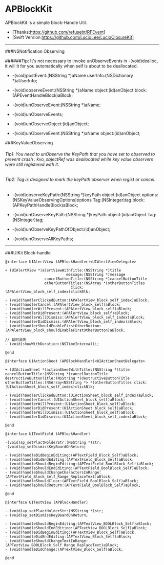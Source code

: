 # APBlockKit
APBlockKit is a simple block-Handle Util.

* [Thanks:https://github.com/refusebt/RFEvent]  
* [Swift Version:https://github.com/LucioLee/LucioClosureKit]

---
###NSNotification Observing 


######Tip: It's not necessary to invoke unObserveEvents in -(void)dealloc, it will it for you automatically when self is about to be deallocated.

* -(void)postEvent:(NSString *)aName userInfo:(NSDictionary *)aUserInfo;

* -(void)observeEvent:(NSString *)aName object:(id)anObject block:(APEventHandleBlock)aBlock;

* -(void)unObserveEvent:(NSString *)aName;

* -(void)unObserveEvents;

* -(void)unObserveObject:(id)anObject;

* -(void)unObserveEvent:(NSString *)aName object:(id)anObject;

###KeyValueObserving 

###### Tip1: You need to unObserve the KeyPath that you have set to observed to prevent crash : kvo_objectRef was deallocated while key value observers were still registered with it.

###### Tip2: Tag is designed to mark the keyPath observer when regist or cancel.


* -(void)observeKeyPath:(NSString *)keyPath object:(id)anObject options:(NSKeyValueObservingOptions)options Tag:(NSInteger)tag block:(APKeyPathHandleBlock)aBlock;

* -(void)unObserveKeyPath:(NSString *)keyPath object:(id)anObject Tag:(NSInteger)tag;

* -(void)unObserveKeyPathOfObject:(id)anObject;

* -(void)unObserveAllKeyPaths;

---
###UIKit Block-handle
```
@interface UIAlertView (APBlockHandler)<UIAlertViewDelegate>

+ (UIAlertView *)alertViewWithTitle:(NSString *)title
                            message:(NSString *)message
                  cancelButtonTitle:(NSString *)cancelButtonTitle
                  otherButtonTitles:(NSArray *)otherButtonTitles
                              Click:(APAlertView_block_self_index)clickBlk;

- (void)handlerClickedButton:(APAlertView_block_self_index)aBlock;
- (void)handlerCancel:(APAlertView_block_self)aBlock;
- (void)handlerWillPresent:(APAlertView_block_self)aBlock;
- (void)handlerDidPresent:(APAlertView_block_self)aBlock;
- (void)handlerWillDismiss:(APAlertView_block_self_index)aBlock;
- (void)handlerDidDismiss:(APAlertView_block_self_index)aBlock;
- (void)handlerShouldEnableFirstOtherButton:(APAlertView_block_shouldEnableFirstOtherButton)aBlock;

// 延时消失
- (void)showWithDuration:(NSTimeInterval)i;

@end
```
```
@interface UIActionSheet (APBlockHandler)<UIActionSheetDelegate>

+ (UIActionSheet *)actionSheetWithTitle:(NSString *)title cancelButtonTitle:(NSString *)cancelButtonTitle destructiveButtonTitle:(NSString *)destructiveButtonTitle otherButtonTitles:(NSArray<NSString *> *)otherButtonTitles click:(UIActionSheet_block_self_index)clickBlk;

- (void)handlerClickedButton:(UIActionSheet_block_self_index)aBlock;
- (void)handlerCancel:(UIActionSheet_block_self)aBlock;
- (void)handlerWillPresent:(UIActionSheet_block_self)aBlock;
- (void)handlerDidPresent:(UIActionSheet_block_self)aBlock;
- (void)handlerWillDismiss:(UIActionSheet_block_self)aBlock;
- (void)handlerDidDismiss:(UIActionSheet_block_self_index)aBlock;

@end
```
```
@interface UITextField (APBlockHandler)

-(void)ap_setPlactHolderStr:(NSString *)str;
-(void)ap_setDismissKeyBoardOnReturn;

- (void)handleDidBeginEditing:(APTextField_Block_Self)aBlock;
- (void)handleDidEndEditing:(APTextField_Block_Self)aBlock;
- (void)handleShouldBeginEditing:(APTextField_BoolBlock_Self)aBlock;
- (void)handleShouldEndEditing:(APTextField_BoolBlock_Self)aBlock;
- (void)handleShouldChangeCharactersInRange:(APTextField_Block_Self_Range_ReplaceText)aBlock;
- (void)handleShouldClear:(APTextField_BoolBlock_Self)aBlock;
- (void)handleShouldReturn:(APTextField_BoolBlock_Self)aBlock;

@end
```
```
@interface UITextView (APBlockHandler)

- (void)ap_setPlactHolderStr:(NSString *)str;
- (void)ap_setDismissKeyBoardOnReturn;

- (void)handleShouldBeginEditing:(APTextView_BOOLBlock_Self)aBlock;
- (void)handleShouldEndEditing:(APTextView_BOOLBlock_Self)aBlock;
- (void)handleDidBeginEditing:(APTextView_Block_Self)aBlock;
- (void)handleDidEndEditing:(APTextView_Block_Self)aBlock;
- (void)handleShouldChangeTextInRange:(APTextView_BOOLBlock_Self_Range_ReplaceText)aBlock;
- (void)handleDidChange:(APTextView_Block_Self)aBlock;

@end
```


